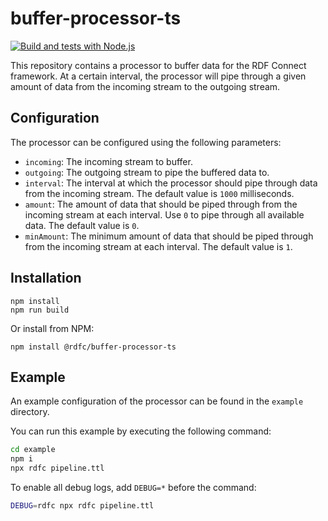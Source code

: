 # buffer-processor-ts

[![Build and tests with Node.js](https://github.com/rdf-connect/buffer-processor-ts/actions/workflows/build-test.yml/badge.svg)](https://github.com/rdf-connect/buffer-processor-ts/actions/workflows/build-test.yml)

This repository contains a processor to buffer data for the RDF Connect framework.
At a certain interval, the processor will pipe through a given amount of data from the incoming stream to the outgoing
stream.


## Configuration

The processor can be configured using the following parameters:

* `incoming`: The incoming stream to buffer.
* `outgoing`: The outgoing stream to pipe the buffered data to.
* `interval`: The interval at which the processor should pipe through data from the incoming stream. The default value
  is `1000` milliseconds.
* `amount`: The amount of data that should be piped through from the incoming stream at each interval. Use `0` to pipe
  through all available data. The default value is `0`.
* `minAmount`: The minimum amount of data that should be piped through from the incoming stream at each interval. The
  default value is `1`.

## Installation

```
npm install
npm run build
```

Or install from NPM:

```
npm install @rdfc/buffer-processor-ts
```

## Example

An example configuration of the processor can be found in the `example` directory.

You can run this example by executing the following command:

```bash
cd example
npm i
npx rdfc pipeline.ttl
```

To enable all debug logs, add `DEBUG=*` before the command:

```bash
DEBUG=rdfc npx rdfc pipeline.ttl
```
